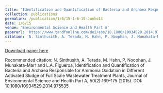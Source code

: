 ```yaml
---
title: "Identification and Quantification of Bacteria and Archaea Responsible for Ammonia Oxidation in Different Activated Sludge of Full Scale Wastewater Treatment Plants"
collection: publications
permalink: /publication/1/6/15-1-6-15-Junko14
date: 1/6/15
venue: 'Environmental Science and Health Part A'
paperurl: 'https://www.tandfonline.com/doi/abs/10.1080/10934529.2014.975535'
citation: 'N. Sinthusith, A. Terada, M. Hahn, P. Noophan, J. Munakata-Marr and L.A. Figueroa, Identification and Quantification of Bacteria and Archaea Responsible for Ammonia Oxidation in Different Activated Sludge of Full Scale Wastewater Treatment Plants, Journal of Environmental Science and Health Part A, 50(2):169-175 (2015). DOI: 10.1080/10934529.2014.975535'
---
```


<a href='https://www.tandfonline.com/doi/abs/10.1080/10934529.2014.975535'>Download paper here</a>

Recommended citation: N. Sinthusith, A. Terada, M. Hahn, P. Noophan, J. Munakata-Marr and L.A. Figueroa, Identification and Quantification of Bacteria and Archaea Responsible for Ammonia Oxidation in Different Activated Sludge of Full Scale Wastewater Treatment Plants, Journal of Environmental Science and Health Part A, 50(2):169-175 (2015). DOI: 10.1080/10934529.2014.975535